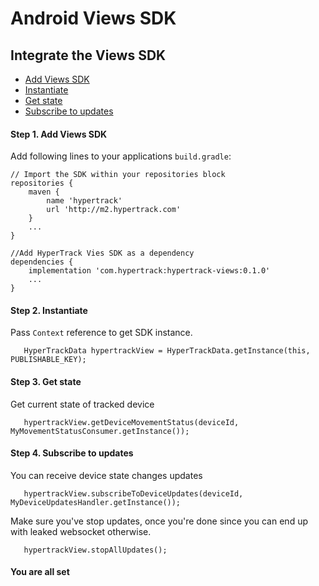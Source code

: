 # Android Views SDK

## Integrate the Views SDK
 - [Add Views SDK](#step-1-add-views-sdk)
 - [Instantiate](#step-2-instantiate)
 - [Get state](#step-3-get-state)
 - [Subscribe to updates](#step-4-subscribe-to-updates)

#### Step 1. Add Views SDK
Add following lines to your applications `build.gradle`:
```
// Import the SDK within your repositories block
repositories {
    maven {
        name 'hypertrack'
        url 'http://m2.hypertrack.com'
    }
    ...
}

//Add HyperTrack Vies SDK as a dependency
dependencies {
    implementation 'com.hypertrack:hypertrack-views:0.1.0'
    ...
}
```

#### Step 2. Instantiate
Pass `Context` reference to get SDK instance.
```
   HyperTrackData hypertrackView = HyperTrackData.getInstance(this, PUBLISHABLE_KEY);
```

#### Step 3. Get state
Get current state of tracked device
```
   hypertrackView.getDeviceMovementStatus(deviceId, MyMovementStatusConsumer.getInstance());
```

#### Step 4. Subscribe to updates
You can receive device state changes updates
```
   hypertrackView.subscribeToDeviceUpdates(deviceId, MyDeviceUpdatesHandler.getInstance());
```
Make sure you've stop updates, once you're done since you can end up with leaked websocket otherwise.

```
   hypertrackView.stopAllUpdates();
```

#### You are all set
